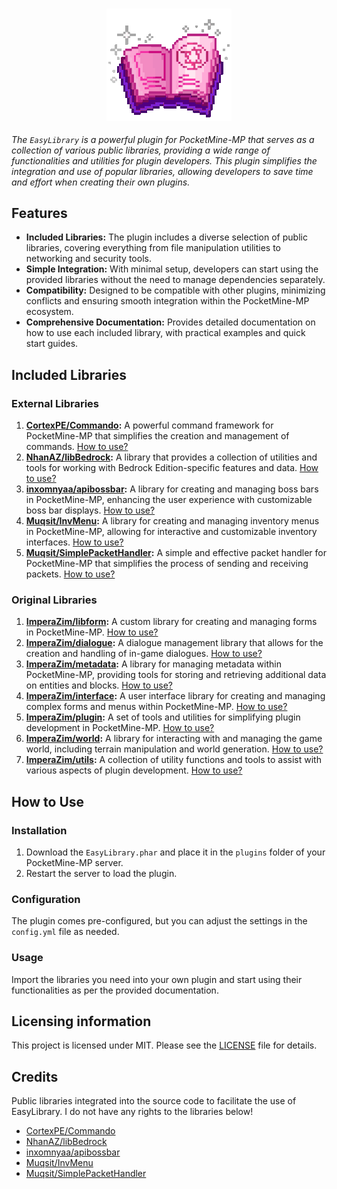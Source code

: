 # <h3 align="center">![EasyLibrary](icon.gif)</h3> 

_The `EasyLibrary` is a powerful plugin for PocketMine-MP that serves as a collection of various public libraries, providing a wide range of functionalities and utilities for plugin developers. This plugin simplifies the integration and use of popular libraries, allowing developers to save time and effort when creating their own plugins._

## Features

- **Included Libraries:** The plugin includes a diverse selection of public libraries, covering everything from file manipulation utilities to networking and security tools.
- **Simple Integration:** With minimal setup, developers can start using the provided libraries without the need to manage dependencies separately.
- **Compatibility:** Designed to be compatible with other plugins, minimizing conflicts and ensuring smooth integration within the PocketMine-MP ecosystem.
- **Comprehensive Documentation:** Provides detailed documentation on how to use each included library, with practical examples and quick start guides.

## Included Libraries

### External Libraries

1. **[CortexPE/Commando](https://github.com/CortexPE/Commando):** A powerful command framework for PocketMine-MP that simplifies the creation and management of commands. [How to use?](#usage-cortexpecommando)
2. **[NhanAZ/libBedrock](https://github.com/NhanAZ/libBedrock):** A library that provides a collection of utilities and tools for working with Bedrock Edition-specific features and data. [How to use?](#usage-nhanazlibbedrock)
3. **[inxomnyaa/apibossbar](https://github.com/inxomnyaa/apibossbar):** A library for creating and managing boss bars in PocketMine-MP, enhancing the user experience with customizable boss bar displays. [How to use?](#usage-inxomnyaaapibossbar)
4. **[Muqsit/InvMenu](https://github.com/Muqsit/InvMenu):** A library for creating and managing inventory menus in PocketMine-MP, allowing for interactive and customizable inventory interfaces. [How to use?](#usage-muqsitinvmenu)
5. **[Muqsit/SimplePacketHandler](https://github.com/Muqsit/SimplePacketHandler):** A simple and effective packet handler for PocketMine-MP that simplifies the process of sending and receiving packets. [How to use?](#usage-muqitsimplepackethandler)

### Original Libraries

1. **[ImperaZim/libform](https://github.com/ImperaZim/EasyLibrary/tree/main/src/internal/libform/):** A custom library for creating and managing forms in PocketMine-MP. [How to use?](#usage-imperazimlibform)
2. **[ImperaZim/dialogue](https://github.com/ImperaZim/EasyLibrary/tree/main/src/internal/dialogue/):** A dialogue management library that allows for the creation and handling of in-game dialogues. [How to use?](#usage-imperazimdialogue)
3. **[ImperaZim/metadata](https://github.com/ImperaZim/EasyLibrary/tree/main/src/library/metadata/):** A library for managing metadata within PocketMine-MP, providing tools for storing and retrieving additional data on entities and blocks. [How to use?](#usage-imperazimmetadata)
4. **[ImperaZim/interface](https://github.com/ImperaZim/EasyLibrary/tree/main/src/library/interface/):** A user interface library for creating and managing complex forms and menus within PocketMine-MP. [How to use?](#usage-imperaziminterface)
5. **[ImperaZim/plugin](https://github.com/ImperaZim/EasyLibrary/tree/main/src/library/plugin/):** A set of tools and utilities for simplifying plugin development in PocketMine-MP. [How to use?](#usage-imperazimplugin)
6. **[ImperaZim/world](https://github.com/ImperaZim/EasyLibrary/tree/main/src/library/world/):** A library for interacting with and managing the game world, including terrain manipulation and world generation. [How to use?](#usage-imperazimworld)
7. **[ImperaZim/utils](https://github.com/ImperaZim/EasyLibrary/tree/main/src/library/utils/):** A collection of utility functions and tools to assist with various aspects of plugin development. [How to use?](#usage-imperazimutils)



## How to Use

### Installation

1. Download the `EasyLibrary.phar` and place it in the `plugins` folder of your PocketMine-MP server.
2. Restart the server to load the plugin.

### Configuration

The plugin comes pre-configured, but you can adjust the settings in the `config.yml` file as needed.

### Usage

Import the libraries you need into your own plugin and start using their functionalities as per the provided documentation.

## Licensing information
This project is licensed under MIT. Please see the [LICENSE](/LICENSE) file for details.

## Credits
Public libraries integrated into the source code to facilitate the use of EasyLibrary. I do not have any rights to the libraries below!
- [CortexPE/Commando](https://github.com/CortexPE/Commando)
- [NhanAZ/libBedrock](https://github.com/NhanAZ/libBedrock)
- [inxomnyaa/apibossbar](https://github.com/inxomnyaa/apibossbar)
- [Muqsit/InvMenu](https://github.com/Muqsit/InvMenu)
- [Muqsit/SimplePacketHandler](https://github.com/Muqsit/SimplePacketHandler)